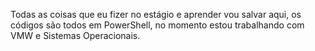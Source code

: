 Todas as coisas que eu fizer no estágio e aprender vou salvar aqui, os códigos são todos em PowerShell, no momento estou trabalhando com VMW e Sistemas Operacionais.
